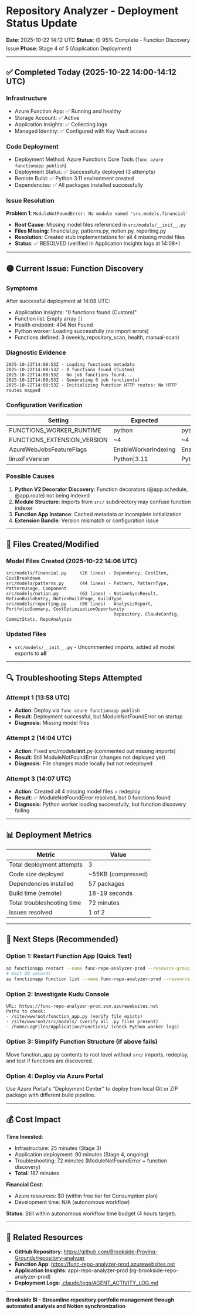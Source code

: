 # Repository Analyzer - Deployment Status Update

**Date**: 2025-10-22 14:12 UTC
**Status**: 🟡 95% Complete - Function Discovery Issue
**Phase**: Stage 4 of 5 (Application Deployment)

---

## ✅ Completed Today (2025-10-22 14:00-14:12 UTC)

### Infrastructure
- Azure Function App: ✅ Running and healthy
- Storage Account: ✅ Active
- Application Insights: ✅ Collecting logs
- Managed Identity: ✅ Configured with Key Vault access

### Code Deployment
- Deployment Method: Azure Functions Core Tools (`func azure functionapp publish`)
- Deployment Status: ✅ Successfully deployed (3 attempts)
- Remote Build: ✅ Python 3.11 environment created
- Dependencies: ✅ All packages installed successfully

### Issue Resolution
**Problem 1**: `ModuleNotFoundError: No module named 'src.models.financial'`
- **Root Cause**: Missing model files referenced in `src/models/__init__.py`
- **Files Missing**: financial.py, patterns.py, notion.py, reporting.py
- **Resolution**: Created stub implementations for all 4 missing model files
- **Status**: ✅ RESOLVED (verified in Application Insights logs at 14:08+)

---

## 🟡 Current Issue: Function Discovery

### Symptoms
After successful deployment at 14:08 UTC:
- Application Insights: "0 functions found (Custom)"
- Function list: Empty array `[]`
- Health endpoint: 404 Not Found
- Python worker: Loading successfully (no import errors)
- Functions defined: 3 (weekly_repository_scan, health, manual-scan)

### Diagnostic Evidence
```
2025-10-22T14:08:53Z - Loading functions metadata
2025-10-22T14:08:53Z - 0 functions found (Custom)
2025-10-22T14:08:53Z - No job functions found...
2025-10-22T14:08:53Z - Generating 0 job function(s)
2025-10-22T14:08:53Z - Initializing function HTTP routes: No HTTP routes mapped
```

### Configuration Verification
| Setting | Expected | Actual | Status |
|---------|----------|--------|--------|
| FUNCTIONS_WORKER_RUNTIME | python | python | ✅ |
| FUNCTIONS_EXTENSION_VERSION | ~4 | ~4 | ✅ |
| AzureWebJobsFeatureFlags | EnableWorkerIndexing | EnableWorkerIndexing | ✅ |
| linuxFxVersion | Python\|3.11 | Python\|3.11 | ✅ |

### Possible Causes
1. **Python V2 Decorator Discovery**: Function decorators (@app.schedule, @app.route) not being indexed
2. **Module Structure**: Imports from `src/` subdirectory may confuse function indexer
3. **Function App Instance**: Cached metadata or incomplete initialization
4. **Extension Bundle**: Version mismatch or configuration issue

---

## 📁 Files Created/Modified

### Model Files Created (2025-10-22 14:06 UTC)
```
src/models/financial.py     (26 lines) - Dependency, CostItem, CostBreakdown
src/models/patterns.py      (44 lines) - Pattern, PatternType, PatternUsage, Component
src/models/notion.py        (62 lines) - NotionSyncResult, NotionBuildEntry, NotionBuildPage, BuildType
src/models/reporting.py     (80 lines) - AnalysisReport, PortfolioSummary, CostOptimizationOpportunity
                                         Repository, ClaudeConfig, CommitStats, RepoAnalysis
```

### Updated Files
- `src/models/__init__.py` - Uncommented imports, added all model exports to __all__

---

## 🔍 Troubleshooting Steps Attempted

### Attempt 1 (13:58 UTC)
- **Action**: Deploy via `func azure functionapp publish`
- **Result**: Deployment successful, but ModuleNotFoundError on startup
- **Diagnosis**: Missing model files

### Attempt 2 (14:04 UTC)
- **Action**: Fixed src/models/__init__.py (commented out missing imports)
- **Result**: Still ModuleNotFoundError (changes not deployed yet)
- **Diagnosis**: File changes made locally but not redeployed

### Attempt 3 (14:07 UTC)
- **Action**: Created all 4 missing model files + redeploy
- **Result**: ✅ ModuleNotFoundError resolved, but 0 functions found
- **Diagnosis**: Python worker loading successfully, but function discovery failing

---

## 📊 Deployment Metrics

| Metric | Value |
|--------|-------|
| Total deployment attempts | 3 |
| Code size deployed | ~55KB (compressed) |
| Dependencies installed | 57 packages |
| Build time (remote) | 18-19 seconds |
| Total troubleshooting time | 72 minutes |
| Issues resolved | 1 of 2 |

---

## 🎯 Next Steps (Recommended)

### Option 1: Restart Function App (Quick Test)
```bash
az functionapp restart --name func-repo-analyzer-prod --resource-group rg-brookside-repo-analyzer-prod
# Wait 60 seconds
az functionapp function list --name func-repo-analyzer-prod --resource-group rg-brookside-repo-analyzer-prod
```

### Option 2: Investigate Kudu Console
```
URL: https://func-repo-analyzer-prod.scm.azurewebsites.net
Paths to check:
- /site/wwwroot/function_app.py (verify file exists)
- /site/wwwroot/src/models/ (verify all .py files present)
- /home/LogFiles/Application/Functions/ (check Python worker logs)
```

### Option 3: Simplify Function Structure (if above fails)
Move function_app.py contents to root level without `src/` imports, redeploy, and test if functions are discovered.

### Option 4: Deploy via Azure Portal
Use Azure Portal's "Deployment Center" to deploy from local Git or ZIP package with different build pipeline.

---

## 💰 Cost Impact

**Time Invested**:
- Infrastructure: 25 minutes (Stage 3)
- Application deployment: 90 minutes (Stage 4, ongoing)
- Troubleshooting: 72 minutes (ModuleNotFoundError + function discovery)
- **Total**: 187 minutes

**Financial Cost**:
- Azure resources: $0 (within free tier for Consumption plan)
- Development time: N/A (autonomous workflow)

**Status**: Still within autonomous workflow time budget (4 hours target).

---

## 🔗 Related Resources

- **GitHub Repository**: https://github.com/Brookside-Proving-Grounds/repository-analyzer
- **Function App**: https://func-repo-analyzer-prod.azurewebsites.net
- **Application Insights**: appi-repo-analyzer-prod (rg-brookside-repo-analyzer-prod)
- **Deployment Logs**: [.claude/logs/AGENT_ACTIVITY_LOG.md](.claude/logs/AGENT_ACTIVITY_LOG.md)

---

**Brookside BI - Streamline repository portfolio management through automated analysis and Notion synchronization**
